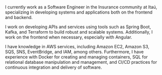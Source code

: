 I currently work as a Software Engineer in the Insurance community at Itaú, specializing in developing systems and applications both on the frontend and backend.

I work on developing APIs and services using tools such as Spring Boot, Kafka, and Terraform to build robust and scalable systems. Additionally, I work on the frontend when necessary, especially with Angular.

I have knowledge in AWS services, including Amazon EC2, Amazon S3, SQS, SNS, EventBridge, and IAM, among others. Furthermore, I have experience with Docker for creating and managing containers, SQL for relational database manipulation and management, and CI/CD practices for continuous integration and delivery of software.
